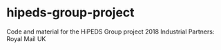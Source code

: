 # hipeds-group-project

Code and material for the HiPEDS Group project 2018
Industrial Partners: Royal Mail UK
